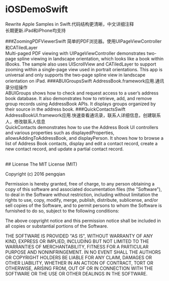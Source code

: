 # iOSDemoSwift
Rewrite Apple Samples in Swift.代码结构更清晰，中文详细注释
<br>长期更新.iPad和iPhone均支持

###ZoomingPDFViewerSwift
简单的PDF浏览器。使用UIPageViewController和CATiledLayer<br>
Multi-paged PDF viewing with UIPageViewController demonstrates two-page spline viewing in landscape orientation, which looks like a book within iBooks. The sample also uses UIScrollView and CATiledLayer to support zooming within a single-page view used in portrait orientations. This app is universal and only supports the two-page spline view in landscape orientation on iPad.
###ABUIGroupsSwift
AddressBook.framework应用.通讯录分组操作<br>
ABUIGroups shows how to check and request access to a user’s address book database. It also demonstrates how to retrieve, add, and remove group records using AddressBook APIs. It displays groups organized by their source in the address book.
###QuickContactsSwift
AddressBookUI.framework应用.快速查看通讯录，联系人详细信息，创建联系人，修改联系人信息<br>
QuickContacts demonstrates how to use the Address Book UI controllers and various properties such as displayedProperties, allowsAddingToAddressBook, and displayPerson. It shows how to browse a list of Address Book contacts, display and edit a contact record, create a new contact record, and update a partial contact record.

<br>
## License
The MIT License (MIT)

Copyright (c) 2016 pengqian

Permission is hereby granted, free of charge, to any person obtaining a copy
of this software and associated documentation files (the "Software"), to deal
in the Software without restriction, including without limitation the rights
to use, copy, modify, merge, publish, distribute, sublicense, and/or sell
copies of the Software, and to permit persons to whom the Software is
furnished to do so, subject to the following conditions:

The above copyright notice and this permission notice shall be included in all
copies or substantial portions of the Software.

THE SOFTWARE IS PROVIDED "AS IS", WITHOUT WARRANTY OF ANY KIND, EXPRESS OR
IMPLIED, INCLUDING BUT NOT LIMITED TO THE WARRANTIES OF MERCHANTABILITY,
FITNESS FOR A PARTICULAR PURPOSE AND NONINFRINGEMENT. IN NO EVENT SHALL THE
AUTHORS OR COPYRIGHT HOLDERS BE LIABLE FOR ANY CLAIM, DAMAGES OR OTHER
LIABILITY, WHETHER IN AN ACTION OF CONTRACT, TORT OR OTHERWISE, ARISING FROM,
OUT OF OR IN CONNECTION WITH THE SOFTWARE OR THE USE OR OTHER DEALINGS IN THE
SOFTWARE.
